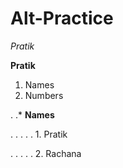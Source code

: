 Alt-Practice
================
*Pratik*

__Pratik__

1. Names
2. Numbers

. .* **Names**

. . . . . 1. Pratik

. . . . . 2. Rachana
